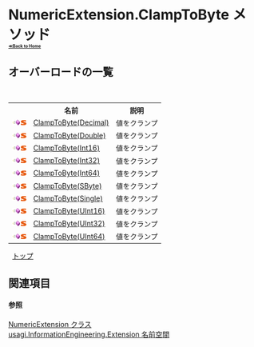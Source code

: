 # NumericExtension.ClampToByte メソッド <div style="font-size:30%"><a href="https://github.com/usagi/usagi.cs/blob/master/docs/Home.md">≪Back to Home</a></div> 


## オーバーロードの一覧
&nbsp;<table><tr><th></th><th>名前</th><th>説明</th></tr><tr><td>![Public メソッド](media/pubmethod.gif "Public メソッド")![静的メンバー](media/static.gif "静的メンバー")</td><td><a href="M_usagi_InformationEngineering_Extension_NumericExtension_ClampToByte.md">ClampToByte(Decimal)</a></td><td>
値をクランプ</td></tr><tr><td>![Public メソッド](media/pubmethod.gif "Public メソッド")![静的メンバー](media/static.gif "静的メンバー")</td><td><a href="M_usagi_InformationEngineering_Extension_NumericExtension_ClampToByte_1.md">ClampToByte(Double)</a></td><td>
値をクランプ</td></tr><tr><td>![Public メソッド](media/pubmethod.gif "Public メソッド")![静的メンバー](media/static.gif "静的メンバー")</td><td><a href="M_usagi_InformationEngineering_Extension_NumericExtension_ClampToByte_2.md">ClampToByte(Int16)</a></td><td>
値をクランプ</td></tr><tr><td>![Public メソッド](media/pubmethod.gif "Public メソッド")![静的メンバー](media/static.gif "静的メンバー")</td><td><a href="M_usagi_InformationEngineering_Extension_NumericExtension_ClampToByte_3.md">ClampToByte(Int32)</a></td><td>
値をクランプ</td></tr><tr><td>![Public メソッド](media/pubmethod.gif "Public メソッド")![静的メンバー](media/static.gif "静的メンバー")</td><td><a href="M_usagi_InformationEngineering_Extension_NumericExtension_ClampToByte_4.md">ClampToByte(Int64)</a></td><td>
値をクランプ</td></tr><tr><td>![Public メソッド](media/pubmethod.gif "Public メソッド")![静的メンバー](media/static.gif "静的メンバー")</td><td><a href="M_usagi_InformationEngineering_Extension_NumericExtension_ClampToByte_5.md">ClampToByte(SByte)</a></td><td>
値をクランプ</td></tr><tr><td>![Public メソッド](media/pubmethod.gif "Public メソッド")![静的メンバー](media/static.gif "静的メンバー")</td><td><a href="M_usagi_InformationEngineering_Extension_NumericExtension_ClampToByte_6.md">ClampToByte(Single)</a></td><td>
値をクランプ</td></tr><tr><td>![Public メソッド](media/pubmethod.gif "Public メソッド")![静的メンバー](media/static.gif "静的メンバー")</td><td><a href="M_usagi_InformationEngineering_Extension_NumericExtension_ClampToByte_7.md">ClampToByte(UInt16)</a></td><td>
値をクランプ</td></tr><tr><td>![Public メソッド](media/pubmethod.gif "Public メソッド")![静的メンバー](media/static.gif "静的メンバー")</td><td><a href="M_usagi_InformationEngineering_Extension_NumericExtension_ClampToByte_8.md">ClampToByte(UInt32)</a></td><td>
値をクランプ</td></tr><tr><td>![Public メソッド](media/pubmethod.gif "Public メソッド")![静的メンバー](media/static.gif "静的メンバー")</td><td><a href="M_usagi_InformationEngineering_Extension_NumericExtension_ClampToByte_9.md">ClampToByte(UInt64)</a></td><td>
値をクランプ</td></tr></table>&nbsp;
<a href="#numericextension.clamptobyte-メソッド">トップ</a>

## 関連項目


#### 参照
<a href="T_usagi_InformationEngineering_Extension_NumericExtension.md">NumericExtension クラス</a><br /><a href="N_usagi_InformationEngineering_Extension.md">usagi.InformationEngineering.Extension 名前空間</a><br />